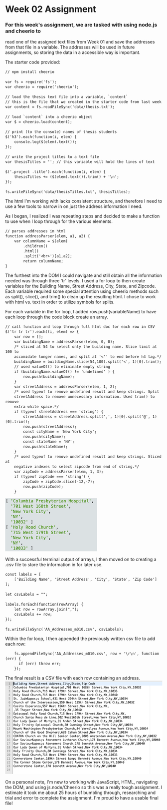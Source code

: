 # Week 02 Assignment 

### For this week's assignment, we are tasked with using node.js and cheerio to 
read one of the assigned text files from Week 01 and save the addresses from 
that file in a variable. The addresses will be used in future assignments, so 
storing the data in a accessible way is important.


The starter code provided:
```
// npm install cheerio

var fs = require('fs');
var cheerio = require('cheerio');

// load the thesis text file into a variable, `content`
// this is the file that we created in the starter code from last week
var content = fs.readFileSync('data/thesis.txt');

// load `content` into a cheerio object
var $ = cheerio.load(content);

// print (to the console) names of thesis students
$('h3').each(function(i, elem) {
    console.log($(elem).text());
});

// write the project titles to a text file
var thesisTitles = ''; // this variable will hold the lines of text

$('.project .title').each(function(i, elem) {
    thesisTitles += ($(elem).text()).trim() + '\n';
});

fs.writeFileSync('data/thesisTitles.txt', thesisTitles);
```


The html I'm working with lacks consistent structure, and therefore I need to 
use a few tools to narrow in on just the address information I need.

As I began, I realized I was repeating steps and decided to make a function to 
use when I loop through for the various elements. 
```
// parses addresses in html
function addressParser(elem, a1, a2) {
    var columnName = $(elem)
        .children()
        .html()
        .split('<br>')[a1,a2];
        return columnName;
}
```


The furthest into the DOM I could navigate and still obtain all the information
needed was through three 'tr' levels. I used a for loop to then create variables
for the Building Name, Street Address, City, State, and Zipcode. Each variable 
required some special attention using cheerio methods such as split(), slice(), 
and trim() to clean up the resulting html. I chose to work with html vs. text in
order to utilize symbols for splits.

For each variable in the for loop, I added row.push(variableName) to have each 
loop through the code block create an array.
```
// call function and loop through full html doc for each row in CSV
$('tr tr tr').each((i, elem) => {
    var row = [];
    var buildingName = addressParser(elem, 0, 0);
    /* sliced at 54 to select only the building name. Slice limit at 100 to 
    accomidate longer names, and split at '<'' to end before h4 tag.*/
    buildingName = buildingName.slice(54,100).split('<', 1)[0].trim();
    // used valueOf() to eliminate empty string
    if (buildingName.valueOf() != 'undefined' ) {
        row.push(buildingName);
    }
    var streetAddress = addressParser(elem, 1, 2);
    /* used typeof to remove undefined result and keep strings. Split 
    streetAddress to remove unnecessary information. Used trim() to remove 
    extra white space.*/
    if (typeof streetAddress === 'string') {
        streetAddress = streetAddress.split(',', 1)[0].split('@', 1)[0].trim();
        row.push(streetAddress);
        const cityName = 'New York City';
        row.push(cityName);
        const stateName = 'NY';
        row.push(stateName);
    }
    /* used typeof to remove undefined result and keep strings. Sliced at 
    negative indexes to select zipcode from end of string.*/
    var zipCode = addressParser(elem, 1, 3);
    if (typeof zipCode === 'string') {
        zipCode = zipCode.slice(-12,-7);
        row.push(zipCode);
    }
```


![ExampleResult](images/TerminalViewArray.png?raw=true "Successful Terminal Output")

With a successful terminal output of arrays, I then moved on to creating a .csv 
file to store the information in for later use.
```
const labels = [
    ['Building Name', 'Street Address', 'City', 'State', 'Zip Code']
];

let csvLabels = "";

labels.forEach(function(rowArray) {
    let row = rowArray.join(",");
    csvLabels += row;
});
    
fs.writeFileSync('AA_Addresses_m010.csv', csvLabels);

```


Within the for loop, I then appended the previously written csv file to add 
each row:
```
    fs.appendFileSync('AA_Addresses_m010.csv', row + '\r\n', function (err) {
      if (err) throw err;
    });
```

The final result is a CSV file with each row containing an address.
![FinalResult](images/CSV_Success.png?raw=true "Successful CSV Output")


On a personal note, I'm new to working with JavaScript, HTML, navigating the 
DOM, and using js.node/Cheerio so this was a really tough assignment. I estimate
it took me about 25 hours of bumbling through, researching and trial and error 
to complete the assignment. I'm proud to have a usable final file!